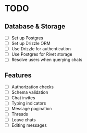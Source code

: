 # TODO

## Database & Storage
- [ ] Set up Postgres
- [ ] Set up Drizzle ORM
- [ ] Use Drizzle for authentication
- [ ] Use Postgres for Rivet storage
- [ ] Resolve users when querying chats

## Features
- [ ] Authorization checks
- [ ] Schema validation
- [ ] Chat invites
- [ ] Typing indicators
- [ ] Message pagination
- [ ] Threads
- [ ] Leave chats
- [ ] Editing messages
